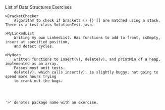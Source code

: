 	
List of Data Structures Exercises	

	>BracketChecker
		Algorithm to check if brackets () {} [] are matched using a stack. There is a test class SolutionTest.java.
	
	>MyLinkedList
		Writing my own LinkedList. Has functions to add to front, isEmpty, insert at specified position, 
		and detect cycles.
	
	>MyHeap
		written functions to insert(v), delete(v), and printMin of a heap, implemented as an array.
		Passes most unit tests.
		delete(v), which calls insert(v), is slightly buggy; not going to spend more hours trying
		to crank out the bugs.
		
	
	
	
	'>' denotes package name with an exercise.
